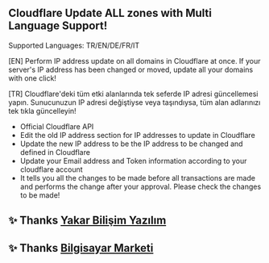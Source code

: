 ## Cloudflare Update ALL zones with Multi Language Support!

Supported Languages: TR/EN/DE/FR/IT

[EN]
Perform IP address update on all domains in Cloudflare at once. If your server's IP address has been changed or moved, update all your domains with one click!

[TR]
Cloudflare'deki tüm etki alanlarında tek seferde IP adresi güncellemesi yapın. Sunucunuzun IP adresi değiştiyse veya taşındıysa, tüm alan adlarınızı tek tıkla güncelleyin!


- Official Cloudflare API
- Edit the old IP address section for IP addresses to update in Cloudflare
- Update the new IP address to be the IP address to be changed and defined in Cloudflare
- Update your Email address and Token information according to your cloudflare account
- It tells you all the changes to be made before all transactions are made and performs the change after your approval. Please check the changes to be made!

## ✨ Thanks [Yakar Bilişim Yazılım](https://yakar.com.tr)
## ✨ Thanks [Bilgisayar Marketi](https://bilgisayarmarketi.com/)

